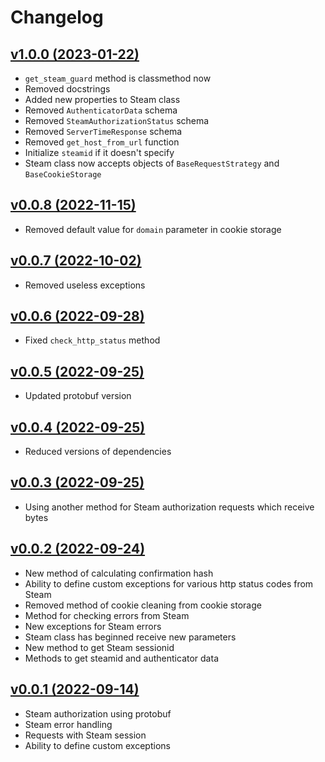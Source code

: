 # Changelog

## [v1.0.0 (2023-01-22)](https://github.com/sometastycake/pysteamauth/releases/tag/v1.0.0)

- `get_steam_guard` method is classmethod now
- Removed docstrings
- Added new properties to Steam class
- Removed `AuthenticatorData` schema
- Removed `SteamAuthorizationStatus` schema
- Removed `ServerTimeResponse` schema
- Removed `get_host_from_url` function
- Initialize `steamid` if it doesn't specify
- Steam class now accepts objects of `BaseRequestStrategy` and `BaseCookieStorage`

## [v0.0.8 (2022-11-15)](https://github.com/sometastycake/pysteamauth/releases/tag/v0.0.8)

- Removed default value for `domain` parameter in cookie storage

## [v0.0.7 (2022-10-02)](https://github.com/sometastycake/pysteamauth/releases/tag/v0.0.7)

- Removed useless exceptions

## [v0.0.6 (2022-09-28)](https://github.com/sometastycake/pysteamauth/releases/tag/v0.0.6)

- Fixed `check_http_status` method

## [v0.0.5 (2022-09-25)](https://github.com/sometastycake/pysteamauth/releases/tag/v0.0.5)

- Updated protobuf version

## [v0.0.4 (2022-09-25)](https://github.com/sometastycake/pysteamauth/releases/tag/v0.0.4)

- Reduced versions of dependencies

## [v0.0.3 (2022-09-25)](https://github.com/sometastycake/pysteamauth/releases/tag/v0.0.3)

- Using another method for Steam authorization requests which receive bytes

## [v0.0.2 (2022-09-24)](https://github.com/sometastycake/pysteamauth/releases/tag/v0.0.2)

- New method of calculating confirmation hash
- Ability to define custom exceptions for various http status codes from Steam
- Removed method of cookie cleaning from cookie storage
- Method for checking errors from Steam
- New exceptions for Steam errors
- Steam class has beginned receive new parameters
- New method to get Steam sessionid
- Methods to get steamid and authenticator data

## [v0.0.1 (2022-09-14)](https://github.com/sometastycake/pysteamauth/releases/tag/v0.0.1)

- Steam authorization using protobuf
- Steam error handling
- Requests with Steam session
- Ability to define custom exceptions
